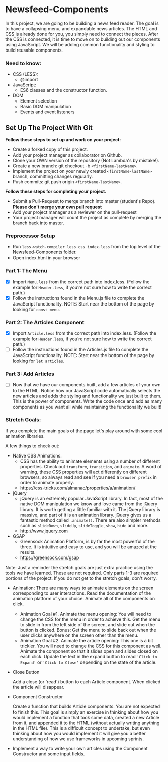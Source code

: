 # Newsfeed-Components

In this project, we are going to be building a news feed reader. The goal is to have a collapsing menu, and expandable news articles. The HTML and CSS is already done for you, you simply need to connect the pieces. After the CSS is connected, it is time to move on to building out our components using JavaScript. We will be adding common functionality and styling to build reusable components.

### Need to know:

- CSS (LESS):
  - @import
- JavaScript:
  - ES6 classes and the constructor function.
- DOM
  - Element selection
  - Basic DOM manipulation
  - Events and event listeners

## Set Up The Project With Git

**Follow these steps to set up and work on your project:**

- Create a forked copy of this project.
- Add your project manager as collaborator on Github.
- Clone your OWN version of the repository (Not Lambda's by mistake!).
- Create a new branch: git checkout -b `<firstName-lastName>`.
- Implement the project on your newly created `<firstName-lastName>` branch, committing changes regularly.
- Push commits: git push origin `<firstName-lastName>`.

**Follow these steps for completing your project.**

- Submit a Pull-Request to merge <firstName-lastName> branch into master (student's Repo). **Please don't merge your own pull request**
- Add your project manager as a reviewer on the pull-request
- Your project manager will count the project as complete by merging the branch back into master.

### Preprocessor Setup

- Run `less-watch-compiler less css index.less` from the top level of the Newsfeed-Components folder.
- Open index.html in your browser

### Part 1: The Menu

- [x] Import `Menu.less` from the correct path into index.less. (Follow the example for `Header.less`, if you’re not sure how to write the correct path.)
- [x] Follow the instructions found in the Menu.js file to complete the JavaScript functionality. NOTE: Start near the bottom of the page by looking for `const menu`.

### Part 2: The Articles Component

- [x] Import `Article.less` from the correct path into index.less. (Follow the example for `Header.less`, if you’re not sure how to write the correct path.)
- [ ] Follow the instructions found in the Articles.js file to complete the JavaScript functionality. NOTE: Start near the bottom of the page by looking for `let articles`.

### Part 3: Add Articles

- [ ] Now that we have our components built, add a few articles of your own to the HTML. Notice how our JavaScript code automatically selects the new articles and adds the styling and functionality we just built to them. This is the power of components. Write the code once and add as many components as you want all while maintaining the functionality we built!

### Stretch Goals:

If you complete the main goals of the page let's play around with some cool animation libraries.

A few things to check out:

- Native CSS Animations.
  - CSS has the ability to animate elements using a number of different properties. Check out `transform`, `transition`, and `animate`. A word of warning, these CSS properties will act differently on different browsers, so always read and see if you need a `browser prefix` in order to animate properly.
  - https://css-tricks.com/almanac/properties/a/animation/
- jQuery
  - jQuery is an extremely popular JavaScript library. In fact, most of the native DOM manipulation we know and love came from the jQuery library. It is worth getting a little familiar with it. The jQuery library is massive, and part of it is an animation library. jQuery gives us a fantastic method called `.animate()`. There are also simpler methods such as `slideDown`, `slideUp`, `slideToggle`, `show`, `hide` and more.
  - http://www.jquery.com
- GSAP
  - Greensock Animation Platform, is by far the most powerful of the three. It is intuitive and easy to use, and you will be amazed at the results.
  - https://greensock.com/gsap

Note: Just a reminder the stretch goals are just extra practice using the tools we have learned. These are not required. Only parts 1-3 are required portions of the project. If you do not get to the stretch goals, don't worry.

- Animation: There are many ways to animate elements on the screen corresponding to user interactions. Read the documentation of the animation platform of your choice. Animate all of the components on click.

  - Animation Goal #1. Animate the menu opening: You will need to change the CSS for the menu in order to achieve this. Get the menu to slide in from the left side of the screen, and slide out when the button is clicked. Bonus: Get the menu to slide back out when the user clicks anywhere on the screen other than the menu.
  - Animation Goal #2. Animate the article opening: This one is a bit trickier. You will need to change the CSS for this component as well. Animate the component so that it slides open and slides closed on each click. Update the text in the expand button to read `'Click to Expand'` or `'Click to Close'` depending on the state of the article.

- Close Button

  Add a close (or 'read') button to each Article component. When clicked the article will disappear.

- Component Constructor

  Create a function that builds Article components. You are not expected to finish this. This goal is simply an exercise in thinking about how you would implement a function that took some data, created a new Article from it, and appended it to the HTML (without actually writing anything in the HTML file). This is a difficult concept to undertake, but even thinking about how you would implement it will give you a better understanding of how we use frameworks in upcoming sprints.

- Implement a way to write your own articles using the Component Constructor and some input fields.
